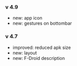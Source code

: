 ### v 4.9
- new: app icon
- new: gestures on bottombar

### v 4.7
- improved: reduced apk size
- new: layout
- new: F-Droid description